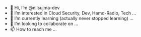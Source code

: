 - 👋 Hi, I’m @nilsujma-dev
- 👀 I’m interested in Cloud Security, Dev, Hamd-Radio, Tech ... 
- 🌱 I’m currently learning (actually never stopped learning) ... 
- 💞️ I’m looking to collaborate on ...
- 📫 How to reach me ...

<!---
nilsujma-dev/nilsujma-dev is a ✨ special ✨ repository because its `README.md` (this file) appears on your GitHub profile.
You can click the Preview link to take a look at your changes.
--->
